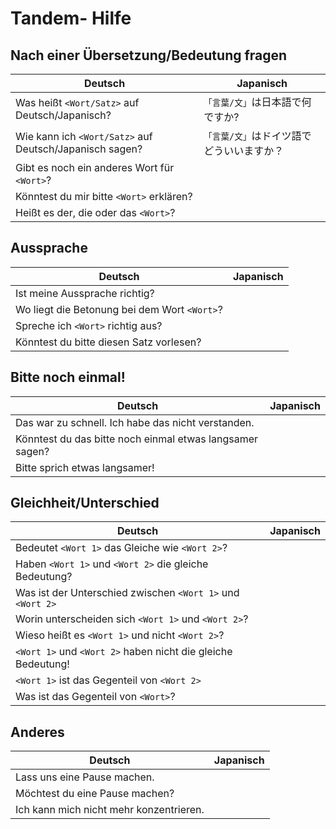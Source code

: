 # Tandem- Hilfe
## Nach einer Übersetzung/Bedeutung fragen

| Deutsch  | Japanisch |
| ------------- | ------------- |
| Was heißt `<Wort/Satz>` auf Deutsch/Japanisch?  | `「言葉/文」`は日本語で何ですか? |
| Wie kann ich `<Wort/Satz>` auf Deutsch/Japanisch sagen?  | `「言葉/文」`はドイツ語でどういいますか？  |
| Gibt es noch ein anderes Wort für `<Wort>`? | |
| Könntest du mir bitte `<Wort>` erklären? | |
| Heißt es der, die oder das `<Wort>`? | |


## Aussprache

| Deutsch  | Japanisch |
| ------------- | ------------- |
| Ist meine Aussprache richtig? | |
| Wo liegt die Betonung bei dem Wort `<Wort>`? | |
| Spreche ich `<Wort>` richtig aus? | |
| Könntest du bitte diesen Satz vorlesen? | |


## Bitte noch einmal!

| Deutsch  | Japanisch |
| ------------- | ------------- |
| Das war zu schnell. Ich habe das nicht verstanden. ||
| Könntest du das bitte noch einmal etwas langsamer sagen?  |  |
| Bitte sprich etwas langsamer! | |


## Gleichheit/Unterschied

| Deutsch  | Japanisch |
| ------------- | ------------- |
| Bedeutet `<Wort 1>` das Gleiche wie `<Wort 2>`? ||
| Haben `<Wort 1>` und `<Wort 2>` die gleiche Bedeutung? ||
| Was ist der Unterschied zwischen `<Wort 1>` und `<Wort 2>` ||
| Worin unterscheiden sich `<Wort 1>` und `<Wort 2>`? ||
| Wieso heißt es `<Wort 1>` und nicht `<Wort 2>`? ||
| `<Wort 1>` und `<Wort 2>` haben nicht die gleiche Bedeutung! | |
| `<Wort 1>` ist das Gegenteil von `<Wort 2>` | |
| Was ist das Gegenteil von `<Wort>`? | |



## Anderes

| Deutsch  | Japanisch |
| ------------- | ------------- |
| Lass uns eine Pause machen. ||
| Möchtest du eine Pause machen? ||
| Ich kann mich nicht mehr konzentrieren. | |
